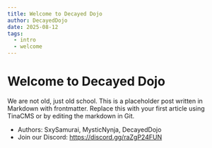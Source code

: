 ```yaml
---
title: Welcome to Decayed Dojo
author: DecayedDojo
date: 2025-08-12
tags:
  - intro
  - welcome
---
```


# Welcome to Decayed Dojo

We are not old, just old school. This is a placeholder post written in Markdown with frontmatter. Replace this with your first article using TinaCMS or by editing the markdown in Git.

- Authors: SxySamurai, MysticNynja, DecayedDojo
- Join our Discord: https://discord.gg/raZgP24FUN
